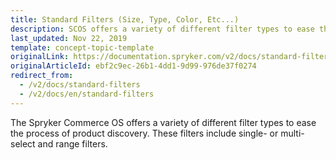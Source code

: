 ```yaml
---
title: Standard Filters (Size, Type, Color, Etc...)
description: SCOS offers a variety of different filter types to ease the process of product discovery. These filters include single- or multi-select and range filters.
last_updated: Nov 22, 2019
template: concept-topic-template
originalLink: https://documentation.spryker.com/v2/docs/standard-filters
originalArticleId: ebf2c9ec-26b1-4dd1-9d99-976de37f0274
redirect_from:
  - /v2/docs/standard-filters
  - /v2/docs/en/standard-filters
---
```


The Spryker Commerce OS offers a variety of different filter types to ease the process of product discovery. These filters include single- or multi-select and range filters.


